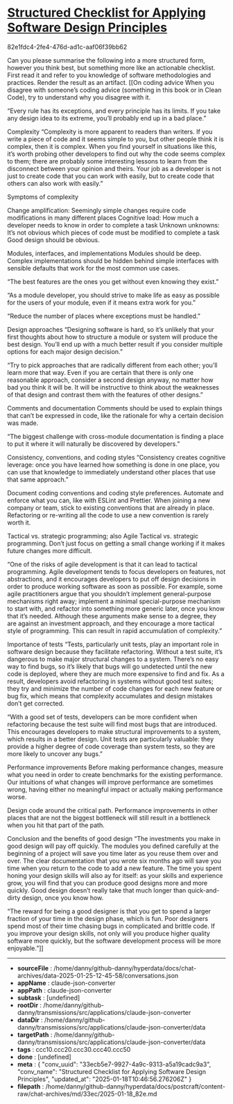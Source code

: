 # [Structured Checklist for Applying Software Design Principles](https://claude.ai/chat/33ecb5e7-9927-4a9c-9313-a5a19cadc9a3)

82e1fdc4-2fe4-476d-ad1c-aaf06f39bb62

Can you please summarise the following into a more structured form, however you think best, but something more like an actionable checklist. First read it and refer to you knowledge of software methodologies and practices. Render the result as an artifact. [[On coding advice
When you disagree with someone’s coding advice (something in this book or in Clean Code), try to understand why you disagree with it.

“Every rule has its exceptions, and every principle has its limits. If you take any design idea to its extreme, you’ll probably end up in a bad place.”

Complexity
“Complexity is more apparent to readers than writers. If you write a piece of code and it seems simple to you, but other people think it is complex, then it is complex. When you find yourself in situations like this, it’s worth probing other developers to find out why the code seems complex to them; there are probably some interesting lessons to learn from the disconnect between your opinion and theirs. Your job as a developer is not just to create code that you can work with easily, but to create code that others can also work with easily.”

Symptoms of complexity

Change amplification: Seemingly simple changes require code modifications in many different places
Cognitive load: How much a developer needs to know in order to complete a task
Unknown unknowns: It’s not obvious which pieces of code must be modified to complete a task
Good design should be obvious.

Modules, interfaces, and implementations
Modules should be deep. Complex implementations should be hidden behind simple interfaces with sensible defaults that work for the most common use cases.

“The best features are the ones you get without even knowing they exist.”

“As a module developer, you should strive to make life as easy as possible for the users of your module, even if it means extra work for you.”

“Reduce the number of places where exceptions must be handled.”

Design approaches
“Designing software is hard, so it’s unlikely that your first thoughts about how to structure a module or system will produce the best design. You’ll end up with a much better result if you consider multiple options for each major design decision.”

“Try to pick approaches that are radically different from each other; you’ll learn more that way. Even if you are certain that there is only one reasonable approach, consider a second design anyway, no matter how bad you think it will be. It will be instructive to think about the weaknesses of that design and contrast them with the features of other designs.”

Comments and documentation
Comments should be used to explain things that can’t be expressed in code, like the rationale for why a certain decision was made.

“The biggest challenge with cross-module documentation is finding a place to put it where it will naturally be discovered by developers.”

Consistency, conventions, and coding styles
“Consistency creates cognitive leverage: once you have learned how something is done in one place, you can use that knowledge to immediately understand other places that use that same approach.”

Document coding conventions and coding style preferences. Automate and enforce what you can, like with ESLint and Prettier. When joining a new company or team, stick to existing conventions that are already in place. Refactoring or re-writing all the code to use a new convention is rarely worth it.

Tactical vs. strategic programming; also Agile
Tactical vs. strategic programming. Don’t just focus on getting a small change working if it makes future changes more difficult.

“One of the risks of agile development is that it can lead to tactical programming. Agile development tends to focus developers on features, not abstractions, and it encourages developers to put off design decisions in order to produce working software as soon as possible. For example, some agile practitioners argue that you shouldn’t implement general-purpose mechanisms right away; implement a minimal special-purpose mechanism to start with, and refactor into something more generic later, once you know that it’s needed. Although these arguments make sense to a degree, they are against an investment approach, and they encourage a more tactical style of programming. This can result in rapid accumulation of complexity.”

Importance of tests
“Tests, particularly unit tests, play an important role in software design because they facilitate refactoring. Without a test suite, it’s dangerous to make major structural changes to a system. There’s no easy way to find bugs, so it’s likely that bugs will go undetected until the new code is deployed, where they are much more expensive to find and fix. As a result, developers avoid refactoring in systems without good test suites; they try and minimize the number of code changes for each new feature or bug fix, which means that complexity accumulates and design mistakes don’t get corrected.

“With a good set of tests, developers can be more confident when refactoring because the test suite will find most bugs that are introduced. This encourages developers to make structural improvements to a system, which results in a better design. Unit tests are particularly valuable: they provide a higher degree of code coverage than system tests, so they are more likely to uncover any bugs.”

Performance improvements
Before making performance changes, measure what you need in order to create benchmarks for the existing performance. Our intuitions of what changes will improve performance are sometimes wrong, having either no meaningful impact or actually making performance worse.

Design code around the critical path. Performance improvements in other places that are not the biggest bottleneck will still result in a bottleneck when you hit that part of the path.

Conclusion and the benefits of good design
“The investments you make in good design will pay off quickly. The modules you defined carefully at the beginning of a project will save you time later as you reuse them over and over. The clear documentation that you wrote six months ago will save you time when you return to the code to add a new feature. The time you spent honing your design skills will also ay for itself: as your skills and experience grow, you will find that you can produce good designs more and more quickly. Good design doesn’t really take that much longer than quick-and-dirty design, once you know how.

“The reward for being a good designer is that you get to spend a larger fraction of your time in the design phase, which is fun. Poor designers spend most of their time chasing bugs in complicated and brittle code. If you improve your design skills, not only will you produce higher quality software more quickly, but the software development process will be more enjoyable.”]]

---

* **sourceFile** : /home/danny/github-danny/hyperdata/docs/chat-archives/data-2025-01-25-12-45-58/conversations.json
* **appName** : claude-json-converter
* **appPath** : claude-json-converter
* **subtask** : [undefined]
* **rootDir** : /home/danny/github-danny/transmissions/src/applications/claude-json-converter
* **dataDir** : /home/danny/github-danny/transmissions/src/applications/claude-json-converter/data
* **targetPath** : /home/danny/github-danny/transmissions/src/applications/claude-json-converter/data
* **tags** : ccc10.ccc20.ccc30.ccc40.ccc50
* **done** : [undefined]
* **meta** : {
  "conv_uuid": "33ecb5e7-9927-4a9c-9313-a5a19cadc9a3",
  "conv_name": "Structured Checklist for Applying Software Design Principles",
  "updated_at": "2025-01-18T10:46:56.276206Z"
}
* **filepath** : /home/danny/github-danny/hyperdata/docs/postcraft/content-raw/chat-archives/md/33ec/2025-01-18_82e.md